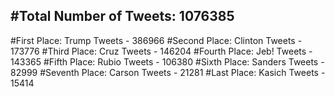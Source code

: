 #Total Number of Tweets: 1076385 
---
#First Place: Trump Tweets - 386966
#Second Place: Clinton Tweets - 173776
#Third Place: Cruz Tweets - 146204
#Fourth Place: Jeb! Tweets - 143365
#Fifth Place: Rubio Tweets - 106380
#Sixth Place: Sanders Tweets - 82999
#Seventh Place: Carson Tweets - 21281
#Last Place: Kasich Tweets - 15414

